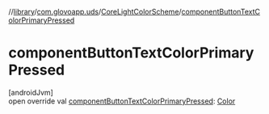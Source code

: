 //[library](../../../index.md)/[com.glovoapp.uds](../index.md)/[CoreLightColorScheme](index.md)/[componentButtonTextColorPrimaryPressed](component-button-text-color-primary-pressed.md)

# componentButtonTextColorPrimaryPressed

[androidJvm]\
open override val [componentButtonTextColorPrimaryPressed](component-button-text-color-primary-pressed.md): [Color](https://developer.android.com/reference/kotlin/androidx/compose/ui/graphics/Color.html)
